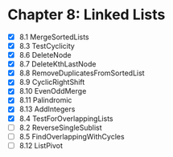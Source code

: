 # Chapter 8: Linked Lists

- [x] 8.1 MergeSortedLists
- [x] 8.3 TestCyclicity
- [x] 8.6 DeleteNode
- [x] 8.7 DeleteKthLastNode
- [x] 8.8 RemoveDuplicatesFromSortedList
- [x] 8.9 CyclicRightShift
- [x] 8.10 EvenOddMerge
- [x] 8.11 Palindromic
- [x] 8.13 AddIntegers
- [x] 8.4 TestForOverlappingLists
- [ ] 8.2 ReverseSingleSublist
- [ ] 8.5 FindOverlappingWithCycles
- [ ] 8.12 ListPivot
